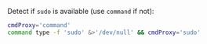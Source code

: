 Detect if `sudo` is available (use `command` if not):

```bash
cmdProxy='command'
command type -f 'sudo' &>'/dev/null' && cmdProxy='sudo'
```
